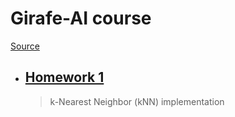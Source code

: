 # Girafe-AI course
[Source](https://github.com/girafe-ai/ml-course/tree/master)

- ## [Homework 1](/Girafe-AI%20ML%20course/assignment0_01_knn/)
    > k-Nearest Neighbor (kNN) implementation
    

